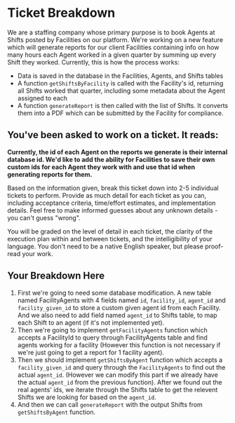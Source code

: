 # Ticket Breakdown
We are a staffing company whose primary purpose is to book Agents at Shifts posted by Facilities on our platform. We're working on a new feature which will generate reports for our client Facilities containing info on how many hours each Agent worked in a given quarter by summing up every Shift they worked. Currently, this is how the process works:

- Data is saved in the database in the Facilities, Agents, and Shifts tables
- A function `getShiftsByFacility` is called with the Facility's id, returning all Shifts worked that quarter, including some metadata about the Agent assigned to each
- A function `generateReport` is then called with the list of Shifts. It converts them into a PDF which can be submitted by the Facility for compliance.

## You've been asked to work on a ticket. It reads:

**Currently, the id of each Agent on the reports we generate is their internal database id. We'd like to add the ability for Facilities to save their own custom ids for each Agent they work with and use that id when generating reports for them.**


Based on the information given, break this ticket down into 2-5 individual tickets to perform. Provide as much detail for each ticket as you can, including acceptance criteria, time/effort estimates, and implementation details. Feel free to make informed guesses about any unknown details - you can't guess "wrong".


You will be graded on the level of detail in each ticket, the clarity of the execution plan within and between tickets, and the intelligibility of your language. You don't need to be a native English speaker, but please proof-read your work.

## Your Breakdown Here

1. First we're going to need some database modification. A new table named FacilityAgents with 4 fields named `id`, `facility_id`, `agent_id` and `facility_given_id` to store a custom given agent id from each Facility. And we also need to add field named `agent_id` to Shifts table, to map each Shift to an agent (if it's not implemented yet).
2. Then we're going to implement `getFacilityAgents` function which accepts a FacilityId to query through FacilityAgents table and find agents working for a facility (However this function is not necessary if we're just going to get a report for 1 facility agent). 
3. Then we should implement `getShiftsByAgent` function which accepts a `facility_given_id` and query through the `FacilityAgents` to find out the actual `agent_id`. (However we can modify this part if we already have the actual `agent_id` from the previous function). After we found out the real agents' ids, we iterate through the Shifts table to get the relevent Shifts we are looking for based on the `agent_id`.
4. And then we can call `generateReport` with the output Shifts from `getShiftsByAgent` function.
